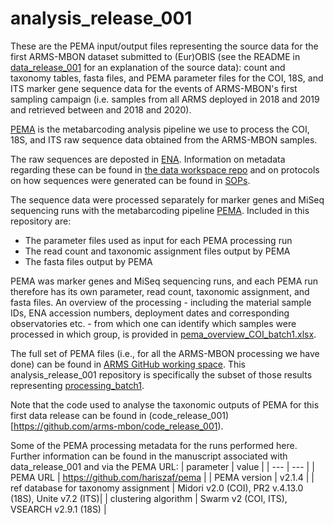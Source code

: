 # analysis_release_001

These are the PEMA input/output files representing the source data for the first ARMS-MBON dataset submitted to (Eur)OBIS (see the README in [data_release_001](https://github.com/arms-mbon/data_release_001) for an explanation of the source data): count and taxonomy tables, fasta files, and PEMA parameter files for the COI, 18S, and ITS marker gene sequence data for the events of ARMS-MBON's first sampling campaign (i.e. samples from all ARMS deployed in 2018 and 2019 and retrieved between and 2018 and 2020).  

[PEMA](https://github.com/hariszaf/pema) is the metabarcoding analysis pipeline we use to process the COI, 18S, and ITS raw sequence data obtained from the ARMS-MBON samples. 

The raw sequences are deposted in [ENA](https://www.ebi.ac.uk/ena/browser/home). Information on metadata regarding these can be found in [the data workspace repo](https://github.com/arms-mbon/data_workspace/tree/main/qualitycontrolled_data) and on protocols on how sequences were generated can be found in [SOPs](https://github.com/arms-mbon/documentation/tree/main/standard_operating_procedures). 

The sequence data were processed separately for marker genes and MiSeq sequencing runs with the metabarcoding pipeline [PEMA](https://github.com/hariszaf/pema). Included in this repository are:
* The parameter files used as input for each PEMA processing run
* The read count and taxonomic assignment files output by PEMA
* The fasta files output by PEMA

PEMA was marker genes and MiSeq sequencing runs, and each PEMA run therefore has its own parameter, read count, taxonomic assignment, and fasta files. An overview of the processing - including the material sample IDs, ENA accession numbers, deployment dates and corresponding observatories etc. - from which one can identify which samples were processed in which group, is provided in [pema_overview_COI_batch1.xlsx](https://github.com/arms-mbon/analysis_release_001/blob/main/pema_overview_COI_batch1.xlsx). 

The full set of PEMA files (i.e., for all the ARMS-MBON processing we have done) can be found in [ARMS GitHub working space](https://github.com/arms-mbon/data_workspace/tree/main/analysis_data/from_pema). This analysis_release_001 repository is specifically the subset of those results representing [processing_batch1](https://github.com/arms-mbon/data_workspace/tree/main/analysis_data/from_pema/processing_batch1).

Note that the code used to analyse the taxonomic outputs of PEMA for this first data release can be found in (code_release_001)[https://github.com/arms-mbon/code_release_001).

Some of the PEMA processing metadata for the runs performed here. Further information can be found in the manuscript associated with data_release_001 and via the PEMA URL:
| parameter | value |
| --- | --- | 
| PEMA URL | https://github.com/hariszaf/pema | 
| PEMA version | v2.1.4 | 
| ref database for taxonomy assignment | Midori v2.0 (COI),  PR2 v.4.13.0 (18S), Unite v7.2 (ITS)| 
| clustering algorithm | Swarm v2 (COI, ITS), VSEARCH v2.9.1 (18S) | 




